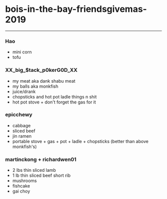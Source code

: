 # bois-in-the-bay-friendsgivemas-2019

----
### Hao
- mini corn
- tofu

### XX_big_$tack_p0kerG0D_XX
- my meat aka dank shabu meat
- my balls aka monkfish 
- juice/drank
- chopsticks and hot pot ladle things n shit
- hot pot stove + don't forget the gas for it

### epicchewy
- cabbage
- sliced beef
- jin ramen
- portable stove + gas + pot + ladle + chopsticks (better than above monkfish's)

### martinckong + richardwen01
- 2 lbs thin sliced lamb
- 1 lb thin sliced beef short rib
- mushrooms
- fishcake
- gai choy
